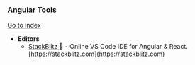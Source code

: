 ### Angular Tools
[Go to index](https://github.com/cdleon/awesome-front-end#index)
- **Editors**
  * [StackBlitz ](https://github.com/stackblitz/core) :gift_heart: - Online VS Code IDE for Angular & React. [https://stackblitz.com](https://stackblitz.com)